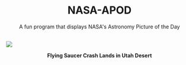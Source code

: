 <div align="center">
  <h1>
    NASA-APOD
  </h1>
</div>
  
<div align="center">
  A fun program that displays NASA's Astronomy Picture of the Day
</div>

<br>

![](https://apod.nasa.gov)

<p align = "center">
  <b>Flying Saucer Crash Lands in Utah Desert</b>
</p>
